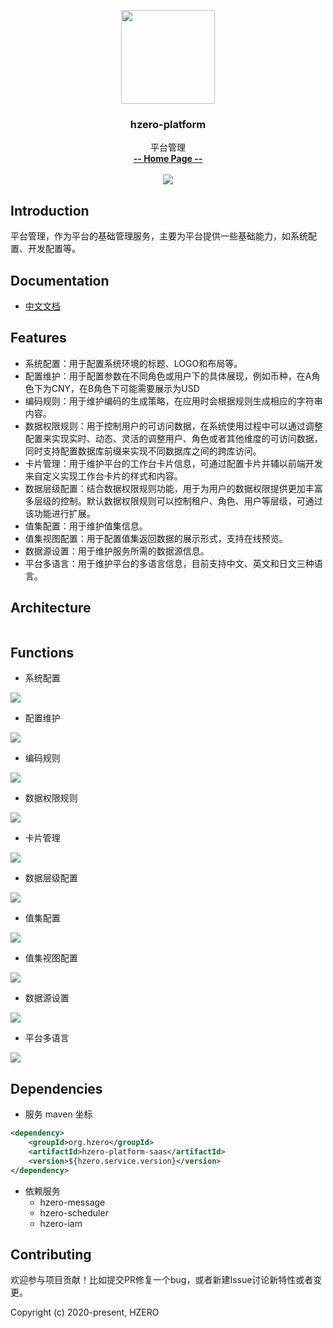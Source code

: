 <p align="center">
    <img src="https://file.open.hand-china.com/hsop-image/doc_classify/0/fed03e0fcb9d4a408d5be052fced12d1/hzero.png" width="150">
    <h3><p style="text-align:center">hzero-platform</p></h3>
    <p align="center">
        平台管理
        <br>
        <a href="http://open.hand-china.com/document-center/doc/application/10035/10153?doc_id=5148"><strong>-- Home Page --</strong></a>
        <br>
        <br>
         <a href="http://www.apache.org/licenses/LICENSE-2.0">
             <img src="https://img.shields.io/github/license/alibaba/arthas.svg" >
         </a>
    </p>    
</p>


## Introduction
平台管理，作为平台的基础管理服务，主要为平台提供一些基础能力，如系统配置、开发配置等。

## Documentation
- [中文文档](http://open.hand-china.com/document-center/doc/application/10035/10153?doc_id=5148)

## Features
- 系统配置：用于配置系统环境的标题、LOGO和布局等。
- 配置维护：用于配置参数在不同角色或用户下的具体展现，例如币种，在A角色下为CNY，在B角色下可能需要展示为USD
- 编码规则：用于维护编码的生成策略，在应用时会根据规则生成相应的字符串内容。
- 数据权限规则：用于控制用户的可访问数据，在系统使用过程中可以通过调整配置来实现实时、动态、灵活的调整用户、角色或者其他维度的可访问数据，同时支持配置数据库前缀来实现不同数据库之间的跨库访问。
- 卡片管理：用于维护平台的工作台卡片信息，可通过配置卡片并辅以前端开发来自定义实现工作台卡片的样式和内容。
- 数据层级配置：结合数据权限规则功能，用于为用户的数据权限提供更加丰富多层级的控制。默认数据权限规则可以控制租户、角色、用户等层级，可通过该功能进行扩展。
- 值集配置：用于维护值集信息。
- 值集视图配置：用于配置值集返回数据的展示形式，支持在线预览。
- 数据源设置：用于维护服务所需的数据源信息。
- 平台多语言：用于维护平台的多语言信息，目前支持中文、英文和日文三种语言。

## Architecture

<img src="http://file.open.hand-china.com/hsop-doc/doc_classify/0/9ac4eb56e9fd4070b0f7bfccca6bd06f/image.png" alt="" width="auto" height="auto" >

## Functions

* 系统配置

![](http://file.open.hand-china.com/hsop-image/doc_classify/0/4b6119ae3a8847c99b3f9bda9881c2f1/基础数据配置.png)

* 配置维护

![](http://file.open.hand-china.com/hsop-doc/doc_classify/0/5e7ff7e3d4b14a038e7238c12ce28379/image.png)

* 编码规则

![](http://file.open.hand-china.com/hsop-doc/doc_classify/0/52ff440767794289a94ebd2cf0f24929/image.png)

* 数据权限规则

![](http://file.open.hand-china.com/hsop-doc/doc_classify/0/0f32cab6091040f5ac5b75ff6adfaad1/image.png)

* 卡片管理

![](http://file.open.hand-china.com/hsop-doc/doc_classify/0/3b9cf065c1a24bfeb4e26086af7db1e6/image.png)

* 数据层级配置

![](http://file.open.hand-china.com/hsop-doc/doc_classify/0/92f6bfe956f2433188dfd4faf4638c0d/image.png)

* 值集配置

![](http://file.open.hand-china.com/hsop-doc/doc_classify/0/ff514a109b9b4fffbb8920d9d837cc86/image.png)

* 值集视图配置

![](http://file.open.hand-china.com/hsop-doc/doc_classify/0/e8d5215864314b7ba47839a87d188108/image.png)

* 数据源设置

![](http://file.open.hand-china.com/hsop-doc/doc_classify/0/9e81b2b513ba4d8d8272b500147c8c7d/image.png)

* 平台多语言

![](http://file.open.hand-china.com/hsop-doc/doc_classify/0/494950b51802436d99ce3849ae968f0a/image.png)
 

## Dependencies

* 服务 maven 坐标

```xml
<dependency>
    <groupId>org.hzero</groupId>
    <artifactId>hzero-platform-saas</artifactId>
    <version>${hzero.service.version}</version>
</dependency>
```

* 依赖服务
    - hzero-message
    - hzero-scheduler
    - hzero-iam

## Contributing

欢迎参与项目贡献！比如提交PR修复一个bug，或者新建Issue讨论新特性或者变更。

Copyright (c) 2020-present, HZERO
